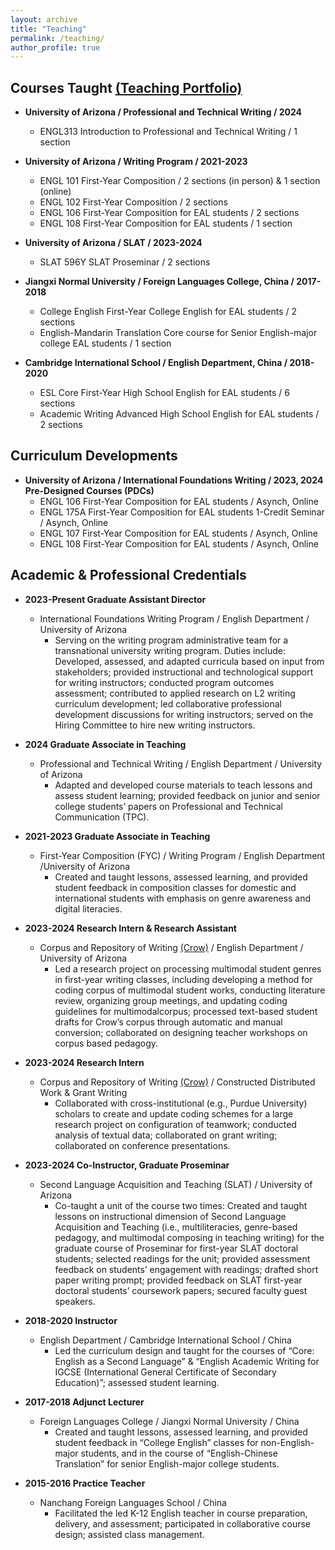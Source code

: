 ```yaml
---
layout: archive
title: "Teaching"
permalink: /teaching/
author_profile: true
---
```


## Courses Taught [(Teaching Portfolio)](https://sites.google.com/arizona.edu/weixu1?usp=sharing)

* **University of Arizona / Professional and Technical Writing / 2024**
  * ENGL313 Introduction to Professional and Technical Writing / 1 section
    
* **University of Arizona / Writing Program / 2021-2023**
  * ENGL 101 First-Year Composition / 2 sections (in person) & 1 section (online)
  * ENGL 102 First-Year Composition / 2 sections
  * ENGL 106 First-Year Composition for EAL students / 2 sections
  * ENGL 108 First-Year Composition for EAL students / 1 section
    
* **University of Arizona / SLAT / 2023-2024**
  * SLAT 596Y SLAT Proseminar / 2 sections
    
* **Jiangxi Normal University / Foreign Languages College, China / 2017-2018**
  * College English First-Year College English for EAL students / 2 sections
  * English-Mandarin Translation Core course for Senior English-major college EAL students / 1 section
    
* **Cambridge International School / English Department, China / 2018-2020**
  * ESL Core First-Year High School English for EAL students / 6 sections
  * Academic Writing Advanced High School English for EAL students / 2 sections
 
 ## Curriculum Developments

* **University of Arizona / International Foundations Writing / 2023, 2024 Pre-Designed Courses (PDCs)**
  * ENGL 106 First-Year Composition for EAL students / Asynch, Online
  * ENGL 175A First-Year Composition for EAL students 1-Credit Seminar / Asynch, Online
  * ENGL 107 First-Year Composition for EAL students / Asynch, Online
  * ENGL 108 First-Year Composition for EAL students / Asynch, Online
     
   
## Academic & Professional Credentials

* **2023-Present Graduate Assistant Director**
  * International Foundations Writing Program / English Department / University of Arizona
    * Serving on the writing program administrative team for a transnational university writing program. Duties include: Developed, assessed, and adapted curricula based on input from stakeholders; provided instructional and technological support for writing instructors; conducted program outcomes assessment; contributed to applied research on L2 writing curriculum development; led collaborative professional development discussions for writing instructors; served on the Hiring Committee to hire new writing instructors.
 
* **2024 Graduate Associate in Teaching**
  * Professional and Technical Writing / English Department / University of Arizona
    * Adapted and developed course materials to teach lessons and assess student learning; provided feedback on junior and senior college students’ papers on Professional and Technical Communication (TPC).
 
* **2021-2023 Graduate Associate in Teaching**
  * First-Year Composition (FYC) / Writing Program / English Department /University of Arizona
    * Created and taught lessons, assessed learning, and provided student feedback in composition classes for domestic and international students with emphasis on genre awareness and digital literacies.
 
* **2023-2024 Research Intern & Research Assistant**
  * Corpus and Repository of Writing [(Crow)](https://crow.corporaproject.org/) / English Department / University of Arizona
    * Led a research project on processing multimodal student genres in first-year writing classes, including developing a method for coding corpus of multimodal student works, conducting literature review, organizing group meetings, and updating coding guidelines for multimodalcorpus; processed text-based student drafts for Crow’s corpus through automatic and manual conversion; collaborated on designing teacher workshops on corpus based pedagogy.
 
* **2023-2024 Research Intern**
  * Corpus and Repository of Writing [(Crow)](https://crow.corporaproject.org/) / Constructed Distributed Work & Grant Writing
    * Collaborated with cross-institutional (e.g., Purdue University) scholars to create and update coding schemes for a large research project on configuration of teamwork; conducted analysis of textual data; collaborated on grant writing; collaborated on conference presentations.
 
* **2023-2024 Co-Instructor, Graduate Proseminar**
  * Second Language Acquisition and Teaching (SLAT) / University of Arizona
    * Co-taught a unit of the course two times: Created and taught lessons on instructional dimension of Second Language Acquisition and Teaching (i.e., multiliteracies, genre-based pedagogy, and multimodal composing in teaching writing) for the graduate course of Proseminar for first-year SLAT doctoral students; selected readings for the unit; provided assessment feedback on students’ engagement with readings; drafted short paper writing prompt; provided feedback on SLAT first-year doctoral students’ coursework papers; secured faculty guest speakers.
 
* **2018-2020 Instructor**
  * English Department / Cambridge International School / China
    * Led the curriculum design and taught for the courses of “Core: English as a Second Language” & “English Academic Writing for IGCSE (International General Certificate of Secondary Education)”; assessed student learning.
 
* **2017-2018 Adjunct Lecturer**
  * Foreign Languages College / Jiangxi Normal University / China
    * Created and taught lessons, assessed learning, and provided student feedback in “College English” classes for non-English-major students, and in the course of “English-Chinese Translation” for senior English-major college students.
  
* **2015-2016 Practice Teacher**
  * Nanchang Foreign Languages School / China
    * Facilitated the led K-12 English teacher in course preparation, delivery, and assessment; participated in collaborative course design; assisted class management.

